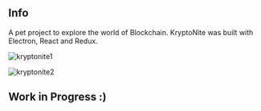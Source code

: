 ## Info
A pet project to explore the world of Blockchain. 
KryptoNite was built with Electron, React and Redux.

![kryptonite1](https://user-images.githubusercontent.com/8504235/44228568-82b28b80-a18d-11e8-897e-900b97186a2e.PNG)

![kryptonite2](https://user-images.githubusercontent.com/8504235/44228732-e937a980-a18d-11e8-8763-1f37f94c7a34.PNG)

## Work in Progress :)
